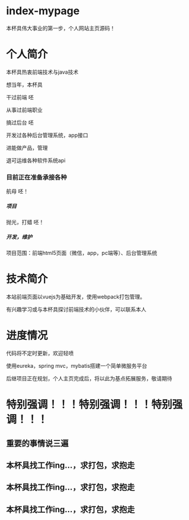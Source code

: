 # <a>index-mypage</a>
本杯具伟大事业的第一步，个人网站主页源码！
<h1>个人简介</h1>
本杯具热衷前端技术与java技术
<p/>
想当年，本杯具
<p/>
干过前端 呸
<p/>
从事过前端职业
<p/>
搞过后台 呸
<p/>
开发过各种后台管理系统，app接口
<p/>
进能做产品，管理
<p/>
退可运维各种软件系统api
<p/>
<h3>目前正在准备承接各种</h3>
航母 呸！
<h5>项目</h5>
抛光，打蜡 呸！
<h5>开发，维护</h5>
<p/>
项目范围：前端html5页面（微信，app，pc端等）、后台管理系统
<p/>
<h1>技术简介</h1>
本站前端页面以vuejs为基础开发，使用webpack打包管理。
<p/>
有兴趣学习或与本杯具探讨前端技术的小伙伴，可以联系本人
<p/>
<h1>进度情况</h1>
代码将不定时更新，欢迎轻喷
<p/>
使用eureka，spring mvc，mybatis搭建一个简单微服务平台
<p/>
后继项目正在规划，个人主页完成后，将以此为基点拓展服务，敬请期待
<p/>
<h1> 特别强调！！！特别强调！！！特别强调！！！</h1>
<p/>
<p/>
<h2>重要的事情说三遍</h2>
<h2>本杯具找工作ing...，求打包，求抱走<h2>
<h2>本杯具找工作ing...，求打包，求抱走<h2>
<h2>本杯具找工作ing...，求打包，求抱走<h2>
